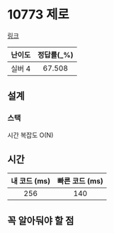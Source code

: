 # 10773 제로

[링크](https://www.acmicpc.net/problem/10773)

| 난이도  | 정답률(\_%) |
|:----:|:--------:|
| 실버 4 |  67.508  |

## 설계

### 스택
시간 복잡도 O(N)

## 시간

| 내 코드 (ms) | 빠른 코드 (ms) |
|:---------:|:----------:|
|    256    |    140     |

## 꼭 알아둬야 할 점
